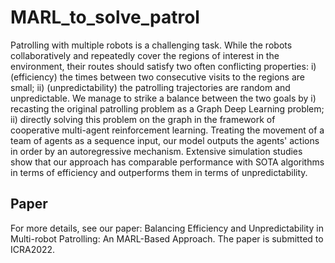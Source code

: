 # MARL_to_solve_patrol

Patrolling with multiple robots is a challenging task. While the robots collaboratively and repeatedly cover the regions of interest in the environment, their routes should satisfy two often conflicting properties: i) (efficiency) the times between two consecutive visits to the regions are small; ii) (unpredictability) the patrolling trajectories are random and unpredictable. We manage to strike a balance between the two goals by i) recasting the original patrolling problem as a Graph Deep Learning problem; ii) directly solving this problem on the graph in the framework of cooperative multi-agent reinforcement learning. Treating the movement of a team of agents as a sequence input, our model outputs the agents' actions in order by an autoregressive mechanism. Extensive simulation studies show that our approach has comparable performance with SOTA algorithms in terms of efficiency and outperforms them in terms of unpredictability.

## Paper
For more details, see our paper: Balancing Efficiency and Unpredictability in Multi-robot Patrolling: An MARL-Based Approach. The paper is submitted to ICRA2022.
